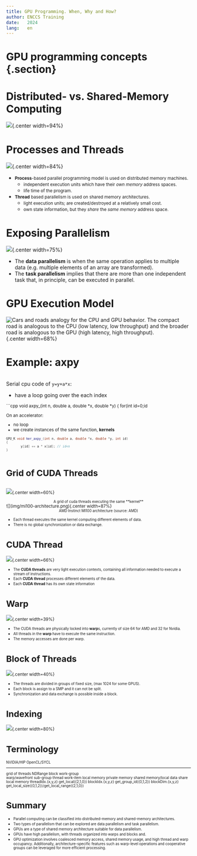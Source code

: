 ```yaml
---
title: GPU Programming. When, Why and How?
author: ENCCS Training
date:   2024
lang:   en
---
```


# GPU programming concepts {.section}

# Distributed- vs. Shared-Memory Computing

![ ](img/distributed_vs_shared.png){.center width=94%}

# Processes and Threads

![ ](img/processes-threads.png){.center width=84%}

* <small>**Process**-based parallel programming model is used on distributed memory machines.</small>
   + <small>independent execution units which have their *own memory* address spaces.</small>
   + <small>life time of the program.</small>
* <small>**Thread** based parallelism is used on shared memory architectures.</small>
   + <small>light execution units; are created/destroyed at a relatively small cost.</small>
   + <small>own state information, but they *share* the *same memory* address space.</small>

# Exposing Parallelism

![](img/ENCCS-OpenACC-CUDA_TaskParallelism_Explanation.png){.center width=75%}

- The **data parallelism** is when the same operation applies to multiple data (e.g. multiple elements of an array are transformed).
- The **task parallelism** implies that there are more than one independent task that, in principle, can be executed in parallel.

# GPU Execution Model

![<small>Cars and roads analogy for the CPU and GPU behavior. The compact road is analogous to the CPU (low latency, low throughput) and the broader road is analogous to the GPU (high latency, high throughput).</small>](img/cpu-gpu-highway.png){.center width=68%}


# Example: axpy

<div class="column">

Serial cpu code of `y=y+a*x`:

- have a loop going over the each index


<small>
```cpp
void axpy_(int n, double a, double *x, double *y)
{
    for(int id=0;id<n; id++) {
        y[id] += a * x[id];
    }
}
```
</small>
</div>

<div class="column">

On an accelerator:

- no loop 
- we create instances of the same function, **kernels**
<small>

```cpp
GPU_K void ker_axpy_(int n, double a, double *x, double *y, int id)
{
        y[id] += a * x[id]; // id<n
}

```
</small>

</div>

# Grid of CUDA Threads

<div class="column">


![](img/Grid_threads.png){.center width=60%}

<div align="center"><small>A grid of cuda threads executing the same **kernel**</small></div>

</div>

<div class="column">
![](img/mi100-architecture.png){.center width=87%}

<div align="center"><small>AMD Instinct MI100 architecture (source: AMD)</small></div>
</div>

- <small>Each thread executes the same kernel computing different elements of data. </small>
- <small>There is no global synchronization or data exchange.</small>


# CUDA Thread

![](img/THREAD_CORE.png){.center width=66%}

- <small>The **CUDA threads** are very light execution contexts, containing all information needed to execute a stream of instructions.</small>
- <small>Each **CUDA thread** processes different elements of the data.</small>
- <small>Each **CUDA thread** has its own state information</small>

# Warp

![](img/WARP_SMTU.png){.center width=39%}

- <small>The CUDA threads are physically locked into **warp**s, currently of size 64 for AMD and 32 for Nvidia.</small>
- <small>All threads in the **warp** have to execute the same instruction.</small>
- <small>The memory accesses are done per warp.</small>

# Block of Threads

![](img/BLOCK_SMP.png){.center width=40%}

- <small>The threads  are divided in groups of fixed size,  (max 1024 for some GPUS).</small>
- <small>Each block is assign to a SMP and it can not be split. </small>
- <small>Synchronization and data exchange is possible inside a block.</small>

# Indexing

![](img/Indexing.png){.center width=80%}


# Terminology

<small>


NVIDIA/HIP                         OpenCL/SYCL
--------------------------------   -----------
grid of threads                    NDRange
block                              work-group            
warp/wavefront                     sub-group
thread                             work-item
local memory                       private memory
shared memory/local data share     local memory
threadIdx.{x,y,z}                  get_local({2,1,0})
blockIdx.{x,y,z}                   get_group_id({0,1,2})
blockDim.{x,y,z}                   get_local_size({0,1,2})/get_local_range({2,1,0})

</small>

# Summary

   - <small>Parallel computing can be classified into distributed-memory and shared-memory architectures.</small>
   - <small>Two types of parallelism that can be explored are data parallelism and task parallelism.</small>
   - <small>GPUs are a type of shared memory architecture suitable for data parallelism.</small>
   - <small>GPUs have high parallelism, with threads organized into warps and blocks and.</small>
   - <small>GPU optimization involves coalesced memory access, shared memory usage, and high thread and warp occupancy. Additionally, architecture-specific features such as warp-level operations and cooperative groups can be leveraged for more efficient processing.</small>
